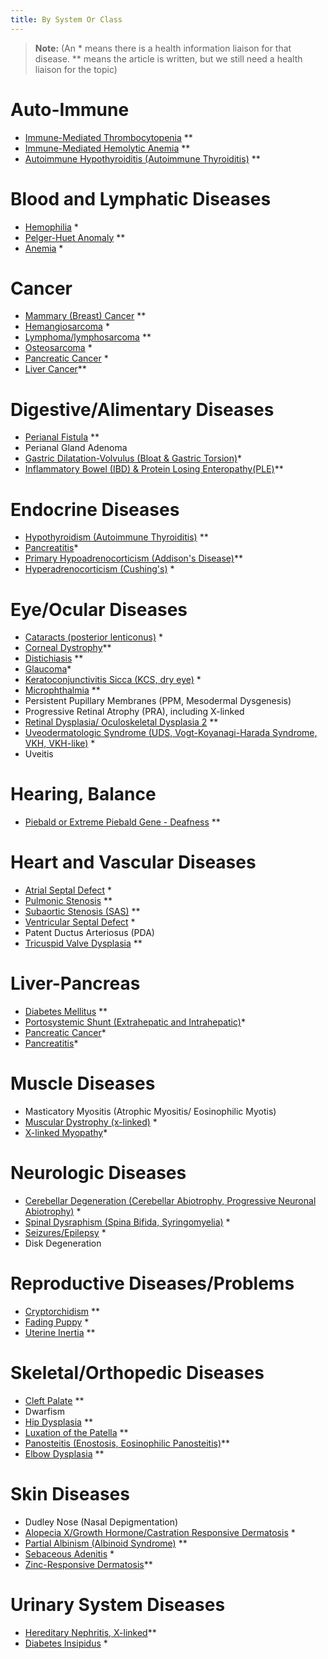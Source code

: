 ```yaml
---
title: By System Or Class
---
```

> **Note:** (An \* means there is a health information liaison for that disease.
> \** means the article is written, but we still need a health liaison
> for the topic)

# Auto-Immune

* [Immune-Mediated Thrombocytopenia](/diseases/immune-mediated-thrombocytopenia) \*\*
* [Immune-Mediated Hemolytic Anemia](/diseases/immune-mediated-hemolytic-anemia) \*\*
* [Autoimmune Hypothyroiditis (Autoimmune Thyroiditis)](/diseases/hypothyroidism-autoimmune-hypothyroiditis) \*\*

# Blood and Lymphatic Diseases

* [Hemophilia](/diseases/hemophilia) *
* [Pelger-Huet Anomaly](/diseases/pelger-huet-anomaly) \*\*
* [Anemia](/diseases/anemia) *

# Cancer

* [Mammary (Breast) Cancer](/diseases/mammary-cancer-1) \*\*
* [Hemangiosarcoma](/diseases/hemangiosarcoma) *
* [Lymphoma/lymphosarcoma](/diseases/lymphosarcoma-lymphoma) \*\*
* [Osteosarcoma](/diseases/osteosarcoma) *
* [Pancreatic Cancer](/diseases/pancreatic-cancer) *
* [Liver Cancer](/diseases/liver-cancer)\*\*

# Digestive/Alimentary Diseases

* [Perianal Fistula](https://www.samoyedhealthfoundation.org/diseases/perianal-fistulas-anal-furunculosis/) \*\*
* Perianal Gland Adenoma
* [Gastric Dilatation-Volvulus (Bloat & Gastric Torsion)](/diseases/bloat)*
* [Inflammatory Bowel (IBD) & Protein Losing Enteropathy(PLE)](/diseases/inflammatory-bowel-ibd)\*\*

# Endocrine Diseases

* [Hypothyroidism (Autoimmune Thyroiditis)](/diseases/hypothyroidism-autoimmune-hypothyroiditis) \*\*
* [Pancreatitis](https://www.samoyedhealthfoundation.org/diseases/pancreatitis/)*
* [Primary Hypoadrenocorticism (Addison's Disease)](/diseases/addison-s-disease)\*\*
* [Hyperadrenocorticism (Cushing's)](/diseases/cushing-s-disease) *

# Eye/Ocular Diseases

* [Cataracts (posterior lenticonus)](/diseases/cataracts-posterior-lenticonus) *
* [Corneal Dystrophy](/diseases/corneal-dystrophy)\*\*
* [Distichiasis](/diseases/distichiasis) \*\*
* [Glaucoma](/diseases/glaucoma)*
* [Keratoconjunctivitis Sicca (KCS, dry eye)](/diseases/keratoconjunctivitis-sicca-kcs-or-dry-eye) *
* [Microphthalmia](/diseases/microphthalmia) \*\*
* Persistent Pupillary Membranes (PPM, Mesodermal Dysgenesis)
* Progressive Retinal Atrophy (PRA), including X-linked
* [Retinal Dysplasia/ Oculoskeletal Dysplasia 2](/diseases/retinal-dysplasia-folds) \*\*
* [Uveodermatologic Syndrome (UDS, Vogt-Koyanagi-Harada Syndrome, VKH, VKH-like)](/diseases/uveodermatologic-syndrome-uds) *
* Uveitis

# Hearing, Balance

* [Piebald or Extreme Piebald Gene - Deafness](/diseases/piebald-or-extreme-piebald-gene-2013-deafness) \*\*

# Heart and Vascular Diseases

* [Atrial Septal Defect](/diseases/atrial-septal-defect-1) *
* [Pulmonic Stenosis](/diseases/pulmonic-stenosis) \*\*
* [Subaortic Stenosis (SAS)](/diseases/subaortic-stenosis) \*\*
* [Ventricular Septal Defect](/diseases/ventricular-septal-defect) *
* Patent Ductus Arteriosus (PDA)
* [Tricuspid Valve Dysplasia](/diseases/tricuspid-valve-dysplasia) \*\*

# Liver-Pancreas

* [Diabetes Mellitus](/diseases/diabetes-mellitus) \*\*
* [Portosystemic Shunt (Extrahepatic and Intrahepatic)](https://www.samoyedhealthfoundation.org/diseases/portosystemic-shunts-intrahepatic-and-extrahepatic-liver-shunts/)*
* [Pancreatic Cancer](https://www.samoyedhealthfoundation.org/diseases/pancreatic-cancer/)*
* [Pancreatitis](/diseases/pancreatitis)*

# Muscle Diseases

* Masticatory Myositis (Atrophic Myositis/ Eosinophilic Myotis)
* [Muscular Dystrophy (x-linked)](/diseases/x-linked-muscular-dystrophy) *
* [X-linked Myopathy](/diseases/x-linked-myopathy)*

# Neurologic Diseases

* [Cerebellar Degeneration (Cerebellar Abiotrophy, Progressive Neuronal Abiotrophy)](/diseases/cerebellar-degeneration-cerebeller-abiotrophies) *
* [Spinal Dysraphism (Spina Bifida, Syringomyelia)](/diseases/spinal-dysraphism) *
* [Seizures/Epilepsy](/diseases/seizures-epilepsy) *
* Disk Degeneration

# Reproductive Diseases/Problems

* [Cryptorchidism](/diseases/cryptorchidism) \*\*
* [Fading Puppy](/diseases/fading-puppy-syndrome) *
* [Uterine Inertia](/diseases/uterine-inertia) \*\*

# Skeletal/Orthopedic Diseases

* [Cleft Palate](/diseases/cleft-palate) \*\*
* Dwarfism
* [Hip Dysplasia](/diseases/hip-dysplasia-hd) \*\*
* [Luxation of the Patella](/diseases/luxating-patella) \*\*
* [Panosteitis (Enostosis, Eosinophilic Panosteitis)](/diseases/panosteitis)\*\*
* [Elbow Dysplasia](/diseases/elbow-dysplasia) \*\*

# Skin Diseases

* Dudley Nose (Nasal Depigmentation)
* [Alopecia X/Growth Hormone/Castration Responsive Dermatosis](/diseases/alopecia-x) *
* [Partial Albinism (Albinoid Syndrome)](/diseases/partial-albinism) \*\*
* [Sebaceous Adenitis](/diseases/sebaceous-adenitis-sa) *
* [Zinc-Responsive Dermatosis](/diseases/zinc-responsive-dermatosis)\*\*

# Urinary System Diseases

* [Hereditary Nephritis, X-linked](https://www.samoyedhealthfoundation.org/diseases/hereditary-nephritis/)\*\*
* [Diabetes Insipidus](/diseases/diabetes-insipidus) *